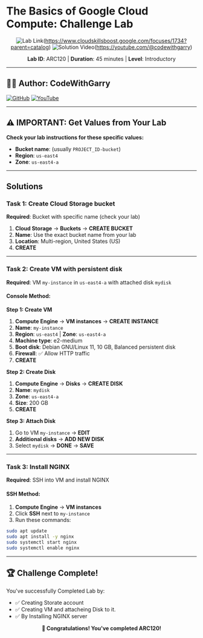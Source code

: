 # The Basics of Google Cloud Compute: Challenge Lab

<div align="center">

![Lab Link](https://img.shields.io/badge/Google%20Cloud-4285F4?style=for-the-badge&logo=google-cloud&logoColor=white)(https://www.cloudskillsboost.google.com/focuses/1734?parent=catalog)
![Solution Video](https://img.shields.io/badge/Compute%20Engine-FF6B6B?style=for-the-badge&logo=google&logoColor=white)(https://youtube.com/@codewithgarry)

**Lab ID**: ARC120 | **Duration**: 45 minutes | **Level**: Introductory

</div>

---

## 👨‍💻 Author: CodeWithGarry

[![GitHub](https://img.shields.io/badge/GitHub-codewithgarry-181717?style=for-the-badge&logo=github)](https://github.com/codewithgarry)
[![YouTube](https://img.shields.io/badge/YouTube-Subscribe-FF0000?style=for-the-badge&logo=youtube)](https://youtube.com/@codewithgarry)

---

## ⚠️ IMPORTANT: Get Values from Your Lab

**Check your lab instructions for these specific values:**
- **Bucket name**: (usually `PROJECT_ID-bucket`)
- **Region**: `us-east4` 
- **Zone**: `us-east4-a`

---

##  Solutions

### Task 1: Create Cloud Storage bucket

**Required**: Bucket with specific name (check your lab)

1. **Cloud Storage** → **Buckets** → **CREATE BUCKET**
2. **Name**: Use the exact bucket name from your lab
3. **Location**: Multi-region, United States (US)
4. **CREATE**

---

### Task 2: Create VM with persistent disk

**Required**: VM `my-instance` in `us-east4-a` with attached disk `mydisk`

#### Console Method:

**Step 1: Create VM**
1. **Compute Engine** → **VM instances** → **CREATE INSTANCE**
2. **Name**: `my-instance`
3. **Region**: `us-east4` | **Zone**: `us-east4-a`
4. **Machine type**: e2-medium
5. **Boot disk**: Debian GNU/Linux 11, 10 GB, Balanced persistent disk
6. **Firewall**: ✅ Allow HTTP traffic
7. **CREATE**

**Step 2: Create Disk**
1. **Compute Engine** → **Disks** → **CREATE DISK**
2. **Name**: `mydisk`
3. **Zone**: `us-east4-a`
4. **Size**: 200 GB
5. **CREATE**

**Step 3: Attach Disk**
1. Go to VM `my-instance` → **EDIT**
2. **Additional disks** → **ADD NEW DISK**
3. Select `mydisk` → **DONE** → **SAVE**

---

### Task 3: Install NGINX

**Required**: SSH into VM and install NGINX

#### SSH Method:
1. **Compute Engine** → **VM instances**
2. Click **SSH** next to `my-instance`
3. Run these commands:

```bash
sudo apt update
sudo apt install -y nginx
sudo systemctl start nginx
sudo systemctl enable nginx
```
---

## 🏆 Challenge Complete!

You've successfully Completed Lab by:
- ✅ Creating Storate account
- ✅ Creating VM and attacheing Disk to it.
- ✅ By Installing NGINX server 

<div align="center">

**🎉 Congratulations! You've completed ARC120!**

</div>
